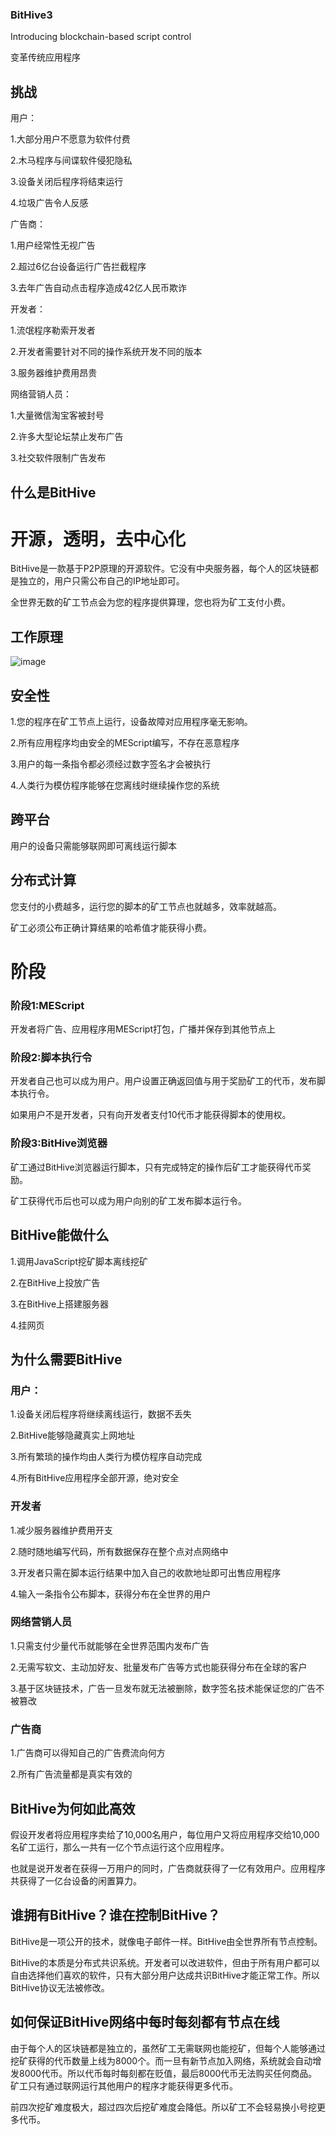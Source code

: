 ### BitHive3

Introducing blockchain-based script control

变革传统应用程序

## 挑战
用户：

1.大部分用户不愿意为软件付费

2.木马程序与间谍软件侵犯隐私

3.设备关闭后程序将结束运行

4.垃圾广告令人反感

广告商：

1.用户经常性无视广告

2.超过6亿台设备运行广告拦截程序

3.去年广告自动点击程序造成42亿人民币欺诈

开发者：

1.流氓程序勒索开发者

2.开发者需要针对不同的操作系统开发不同的版本

3.服务器维护费用昂贵

网络营销人员：

1.大量微信淘宝客被封号

2.许多大型论坛禁止发布广告

3.社交软件限制广告发布

## 什么是BitHive
# 开源，透明，去中心化

BitHive是一款基于P2P原理的开源软件。它没有中央服务器，每个人的区块链都是独立的，用户只需公布自己的IP地址即可。

全世界无数的矿工节点会为您的程序提供算理，您也将为矿工支付小费。

## 工作原理

![image](https://github.com/hupiyingwu/BitHive3/blob/master/image.jpg)

## 安全性

1.您的程序在矿工节点上运行，设备故障对应用程序毫无影响。

2.所有应用程序均由安全的MEScript编写，不存在恶意程序

3.用户的每一条指令都必须经过数字签名才会被执行

4.人类行为模仿程序能够在您离线时继续操作您的系统

## 跨平台

用户的设备只需能够联网即可离线运行脚本

## 分布式计算

您支付的小费越多，运行您的脚本的矿工节点也就越多，效率就越高。

矿工必须公布正确计算结果的哈希值才能获得小费。

# 阶段

### 阶段1:MEScript

开发者将广告、应用程序用MEScript打包，广播并保存到其他节点上

### 阶段2:脚本执行令

开发者自己也可以成为用户。用户设置正确返回值与用于奖励矿工的代币，发布脚本执行令。

如果用户不是开发者，只有向开发者支付10代币才能获得脚本的使用权。

### 阶段3:BitHive浏览器

矿工通过BitHive浏览器运行脚本，只有完成特定的操作后矿工才能获得代币奖励。

矿工获得代币后也可以成为用户向别的矿工发布脚本运行令。

## BitHive能做什么

1.调用JavaScript挖矿脚本离线挖矿

2.在BitHive上投放广告

3.在BitHive上搭建服务器

4.挂网页

## 为什么需要BitHive

### 用户：

1.设备关闭后程序将继续离线运行，数据不丢失

2.BitHive能够隐藏真实上网地址

3.所有繁琐的操作均由人类行为模仿程序自动完成

4.所有BitHive应用程序全部开源，绝对安全

### 开发者
1.减少服务器维护费用开支

2.随时随地编写代码，所有数据保存在整个点对点网络中

3.开发者只需在脚本运行结果中加入自己的收款地址即可出售应用程序

4.输入一条指令公布脚本，获得分布在全世界的用户

### 网络营销人员

1.只需支付少量代币就能够在全世界范围内发布广告

2.无需写软文、主动加好友、批量发布广告等方式也能获得分布在全球的客户

3.基于区块链技术，广告一旦发布就无法被删除，数字签名技术能保证您的广告不被篡改

### 广告商

1.广告商可以得知自己的广告费流向何方

2.所有广告流量都是真实有效的

## BitHive为何如此高效

假设开发者将应用程序卖给了10,000名用户，每位用户又将应用程序交给10,000名矿工运行，那么一共有一亿个节点运行这个应用程序。

也就是说开发者在获得一万用户的同时，广告商就获得了一亿有效用户。应用程序共获得了一亿台设备的闲置算力。

## 谁拥有BitHive？谁在控制BitHive？

BitHive是一项公开的技术，就像电子邮件一样。BitHive由全世界所有节点控制。

BitHive的本质是分布式共识系统。开发者可以改进软件，但由于所有用户都可以自由选择他们喜欢的软件，只有大部分用户达成共识BitHive才能正常工作。所以BitHive协议无法被修改。

## 如何保证BitHive网络中每时每刻都有节点在线

由于每个人的区块链都是独立的，虽然矿工无需联网也能挖矿，但每个人能够通过挖矿获得的代币数量上线为8000个。而一旦有新节点加入网络，系统就会自动增发8000代币。所以代币每时每刻都在贬值，最后8000代币无法购买任何商品。矿工只有通过联网运行其他用户的程序才能获得更多代币。

前四次挖矿难度极大，超过四次后挖矿难度会降低。所以矿工不会轻易换小号挖更多代币。
